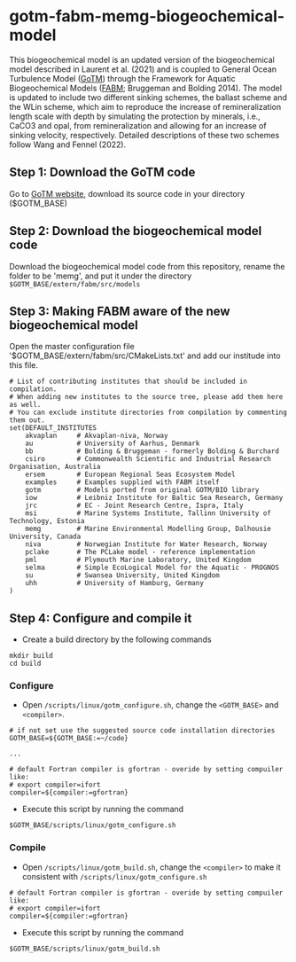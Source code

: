 # gotm-fabm-memg-biogeochemical-model

This biogeochemical model is an updated version of the biogeochemical model described in Laurent et al. (2021) and
is coupled to General Ocean Turbulence Model ([GoTM](https://gotm.net/portfolio/software/)) through the Framework
for Aquatic Biogeochemical Models ([FABM](https://github.com/fabm-model/fabm/wiki/Developing-a-new-biogeochemical-model); Bruggeman and Bolding 2014).
The model is updated to include two different sinking schemes, the ballast scheme and the WLin scheme, which aim to
reproduce the increase of remineralization length scale with depth by simulating the protection by minerals,
i.e., CaCO3 and opal, from remineralization and allowing for an increase of sinking velocity, respectively.
Detailed descriptions of these two schemes follow Wang and Fennel (2022).

## Step 1: Download the GoTM code
Go to [GoTM website](https://gotm.net/portfolio/software/), download its source code in your directory ($GOTM_BASE)

## Step 2: Download the biogeochemical model code
Download the biogeochemical model code from this repository, rename the folder to be 'memg', and put it under the directory `$GOTM_BASE/extern/fabm/src/models` 

## Step 3: Making FABM aware of the new biogeochemical model
Open the master configuration file '$GOTM_BASE/extern/fabm/src/CMakeLists.txt' and add our institude into this file. 
```
# List of contributing institutes that should be included in compilation.
# When adding new institutes to the source tree, please add them here as well.
# You can exclude institute directories from compilation by commenting them out.
set(DEFAULT_INSTITUTES
    akvaplan     # Akvaplan-niva, Norway
    au           # University of Aarhus, Denmark
    bb           # Bolding & Bruggeman - formerly Bolding & Burchard
    csiro        # Commonwealth Scientific and Industrial Research Organisation, Australia
    ersem        # European Regional Seas Ecosystem Model
    examples     # Examples supplied with FABM itself
    gotm         # Models ported from original GOTM/BIO library
    iow          # Leibniz Institute for Baltic Sea Research, Germany
    jrc          # EC - Joint Research Centre, Ispra, Italy
    msi          # Marine Systems Institute, Tallinn University of Technology, Estonia
    memg         # Marine Environmental Modelling Group, Dalhousie University, Canada
    niva         # Norwegian Institute for Water Research, Norway
    pclake       # The PCLake model - reference implementation
    pml          # Plymouth Marine Laboratory, United Kingdom
    selma        # Simple EcoLogical Model for the Aquatic - PROGNOS
    su           # Swansea University, United Kingdom
    uhh          # University of Hamburg, Germany
)
```

## Step 4: Configure and compile it
- Create a build directory by the following commands
```
mkdir build
cd build
```

### Configure
- Open `/scripts/linux/gotm_configure.sh`, change the `<GOTM_BASE>` and `<compiler>`.  
```
# if not set use the suggested source code installation directories
GOTM_BASE=${GOTM_BASE:=~/code}

...

# default Fortran compiler is gfortran - overide by setting compuiler like:
# export compiler=ifort
compiler=${compiler:=gfortran}
```

- Execute this script by running the command
```
$GOTM_BASE/scripts/linux/gotm_configure.sh 
```

### Compile
- Open `/scripts/linux/gotm_build.sh`, change the `<compiler>` to make it consistent with `/scripts/linux/gotm_configure.sh`
```
# default Fortran compiler is gfortran - overide by setting compuiler like:
# export compiler=ifort
compiler=${compiler:=gfortran}
```

- Execute this script by running the command
```
$GOTM_BASE/scripts/linux/gotm_build.sh 
```
